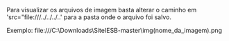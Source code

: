 Para visualizar os arquivos de imagem basta alterar o caminho em 'src="file:///../../../..' para a pasta onde o arquivo foi salvo. 

Exemplo: 
file:///C:\Downloads\SiteIESB-master\img\(nome_da_imagem).png
